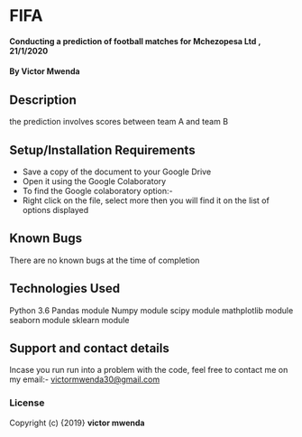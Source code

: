 # FIFA
#### Conducting a prediction of football matches for Mchezopesa Ltd , 21/1/2020
#### By **Victor Mwenda**
## Description
the prediction involves scores between team A and team B
## Setup/Installation Requirements
* Save a copy of the document to your Google Drive
* Open it using the Google Colaboratory
* To find the Google colaboratory option:-
* Right click on the file, select more then you will find it on the list of options displayed

## Known Bugs
There are no known bugs at the time of completion
## Technologies Used
Python 3.6
Pandas module
Numpy module
scipy module
mathplotlib module
seaborn module
sklearn module

## Support and contact details
Incase you run run into a problem  with the code, feel free to contact me on my email:- victormwenda30@gmail.com
### License
Copyright (c) {2019} **victor mwenda**
